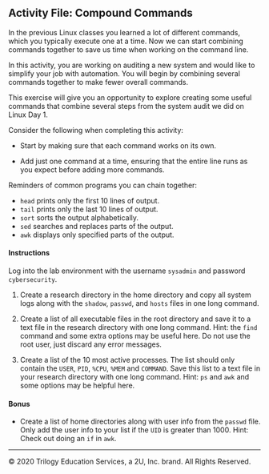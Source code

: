 ## Activity File: Compound Commands

In the previous Linux classes you learned a lot of different commands, which you typically execute one at a time. Now we can start combining commands together to save us time when working on the command line.

In this activity, you are working on auditing a new system and would like to simplify your job with automation. You will begin by combining several commands together to make fewer overall commands.

This exercise will give you an opportunity to explore creating some useful commands that combine several steps from the system audit we did on Linux Day 1.

Consider the following when completing this activity: 

  - Start by making sure that each command works on its own.

  - Add just one command at a time, ensuring that the entire line runs as you expect before adding more commands.

Reminders of common programs you can chain together:

- `head` prints only the first 10 lines of output.
- `tail` prints only the last 10 lines of output.
- `sort` sorts the output alphabetically.
- `sed`  searches and replaces parts of the output.
- `awk`  displays only specified parts of the output.

#### Instructions

Log into the lab environment with the username `sysadmin` and password `cybersecurity`.

1. Create a research directory in the home directory and copy all system logs along with the `shadow`, `passwd`, and `hosts` files in one long command.

2. Create a list of all executable files in the root directory and save it to a text file in the research directory with one long command.  Hint:  the `find` command and some extra options may be useful here.  Do not use the root user, just discard any error messages.

3. Create a list of the 10 most active processes. The list should only contain the `USER`, `PID`, `%CPU`, `%MEM` and `COMMAND`. Save this list to a text file in your research directory with one long command.  Hint:  `ps` and `awk` and some options may be helpful here.

#### Bonus

- Create a list of home directories along with user info from the `passwd` file. Only add the user info to your list if the `UID` is greater than 1000.  Hint:  Check out doing an `if` in `awk`.


---

© 2020 Trilogy Education Services, a 2U, Inc. brand. All Rights Reserved.    
